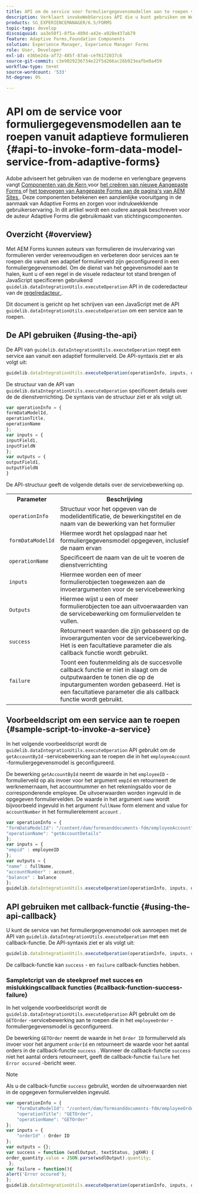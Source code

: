 ```yaml
---
title: API om de service voor formuliergegevensmodellen aan te roepen vanuit adaptieve formulieren
description: Verklaart invokeWebServices API die u kunt gebruiken om Webdiensten aan te halen die in WSDL van binnen een adaptief vormgebied worden geschreven.
products: SG_EXPERIENCEMANAGER/6.5/FORMS
topic-tags: develop
discoiquuid: aa3e50f1-8f5a-489d-a42e-a928e437ab79
feature: Adaptive Forms,Foundation Components
solution: Experience Manager, Experience Manager Forms
role: User, Developer
exl-id: e36be2da-af72-485f-87a6-cef6172037c6
source-git-commit: c3e9029236734e22f5d266ac26b923eafbe0a459
workflow-type: tm+mt
source-wordcount: '533'
ht-degree: 0%

---
```


# API om de service voor formuliergegevensmodellen aan te roepen vanuit adaptieve formulieren {#api-to-invoke-form-data-model-service-from-adaptive-forms}

<span class="preview"> Adobe adviseert het gebruiken van de moderne en verlengbare gegevens vangt [ Componenten van de Kern ](https://experienceleague.adobe.com/docs/experience-manager-core-components/using/adaptive-forms/introduction.html) voor [ het creëren van nieuwe Aangepaste Forms ](/help/forms/using/create-an-adaptive-form-core-components.md) of [ het toevoegen van Aangepaste Forms aan de pagina&#39;s van AEM Sites ](/help/forms/using/create-or-add-an-adaptive-form-to-aem-sites-page.md). Deze componenten betekenen een aanzienlijke vooruitgang in de aanmaak van Adaptive Forms en zorgen voor indrukwekkende gebruikerservaring. In dit artikel wordt een oudere aanpak beschreven voor de auteur Adaptive Forms die gebruikmaakt van stichtingscomponenten. </span>

## Overzicht {#overview}

Met AEM Forms kunnen auteurs van formulieren de invulervaring van formulieren verder vereenvoudigen en verbeteren door services aan te roepen die vanuit een adaptief formulierveld zijn geconfigureerd in een formuliergegevensmodel. Om de dienst van het gegevensmodel aan te halen, kunt u of een regel in de visuele redacteur tot stand brengen of JavaScript specificeren gebruikend `guidelib.dataIntegrationUtils.executeOperation` API in de coderedacteur van de [ regelredacteur ](/help/forms/using/rule-editor.md).

Dit document is gericht op het schrijven van een JavaScript met de API `guidelib.dataIntegrationUtils.executeOperation` om een service aan te roepen.

## De API gebruiken {#using-the-api}

De API van `guidelib.dataIntegrationUtils.executeOperation` roept een service aan vanuit een adaptief formulierveld. De API-syntaxis ziet er als volgt uit:

```javascript
guidelib.dataIntegrationUtils.executeOperation(operationInfo, inputs, outputs)
```

De structuur van de API van `guidelib.dataIntegrationUtils.executeOperation` specificeert details over de de dienstverrichting. De syntaxis van de structuur ziet er als volgt uit.

```javascript
var operationInfo = {
formDataModelId,
operationTitle,
operationName
};
var inputs = {
inputField1,
inputFieldN
};
var outputs = {
outputField1,
outputFieldN
}
```

De API-structuur geeft de volgende details over de servicebewerking op.

<table>
 <tbody>
  <tr>
   <th>Parameter</th>
   <th>Beschrijving</th>
  </tr>
  <tr>
   <td><code>operationInfo</code></td>
   <td>Structuur voor het opgeven van de modelidentificatie, de bewerkingstitel en de naam van de bewerking van het formulier</td>
  </tr>
  <tr>
   <td><code>formDataModelId</code></td>
   <td>Hiermee wordt het opslagpad naar het formuliergegevensmodel opgegeven, inclusief de naam ervan</td>
  </tr>
  <tr>
   <td><code>operationName</code></td>
   <td>Specificeert de naam van de uit te voeren de dienstverrichting</td>
  </tr>
  <tr>
   <td><code>inputs</code></td>
   <td>Hiermee worden een of meer formulierobjecten toegewezen aan de invoerargumenten voor de servicebewerking</td>
  </tr>
  <tr>
   <td><code>Outputs</code></td>
   <td>Hiermee wijst u een of meer formulierobjecten toe aan uitvoerwaarden van de servicebewerking om formuliervelden te vullen. <br /> </td>
  </tr>
  <tr>
   <td><code>success</code></td>
   <td>Retourneert waarden die zijn gebaseerd op de invoerargumenten voor de servicebewerking. Het is een facultatieve parameter die als callback functie wordt gebruikt.<br /> </td>
  </tr>
  <tr>
   <td><code>failure</code></td>
   <td>Toont een foutenmelding als de succesvolle callback functie er niet in slaagt om de outputwaarden te tonen die op de inputargumenten worden gebaseerd. Het is een facultatieve parameter die als callback functie wordt gebruikt.<br /> </td>
  </tr>
 </tbody>
</table>

## Voorbeeldscript om een service aan te roepen {#sample-script-to-invoke-a-service}

In het volgende voorbeeldscript wordt de `guidelib.dataIntegrationUtils.executeOperation` API gebruikt om de `getAccountById` -servicebewerking aan te roepen die in het `employeeAccount` -formuliergegevensmodel is geconfigureerd.

De bewerking `getAccountById` neemt de waarde in het `employeeID` -formulierveld op als invoer voor het argument `empId` en retourneert de werknemernaam, het accountnummer en het rekeningsaldo voor de corresponderende employee. De uitvoerwaarden worden ingevuld in de opgegeven formuliervelden. De waarde in het argument `name` wordt bijvoorbeeld ingevuld in het argument `fullName` form element and value for `accountNumber` in het formulierelement `account` .

```javascript
var operationInfo = {
"formDataModelId": "/content/dam/formsanddocuments-fdm/employeeAccount",
"operationName": "getAccountDetails"
};
var inputs = {
"empid" : employeeID
};
var outputs = {
"name" : fullName,
"accountNumber" : account,
"balance" : balance
};
guidelib.dataIntegrationUtils.executeOperation(operationInfo, inputs, outputs);
```

## API gebruiken met callback-functie {#using-the-api-callback}

U kunt de service van het formuliergegevensmodel ook aanroepen met de API van `guidelib.dataIntegrationUtils.executeOperation` met een callback-functie. De API-syntaxis ziet er als volgt uit:

```javascript
guidelib.dataIntegrationUtils.executeOperation(operationInfo, inputs, outputs, callbackFunction)
```

De callback-functie kan `success` - en `failure` callback-functies hebben.

### Sampletcript van de steekproef met succes en mislukkingscallback functies {#callback-function-success-failure}

In het volgende voorbeeldscript wordt de `guidelib.dataIntegrationUtils.executeOperation` API gebruikt om de `GETOrder` -servicebewerking aan te roepen die in het `employeeOrder` -formuliergegevensmodel is geconfigureerd.

De bewerking `GETOrder` neemt de waarde in het `Order ID` formulierveld als invoer voor het argument `orderId` en retourneert de waarde voor het aantal orders in de callback-functie `success` .  Wanneer de callback-functie `success` niet het aantal orders retourneert, geeft de callback-functie `failure` het `Error occured` -bericht weer.

>[!NOTE]
>
>Als u de callback-functie `success` gebruikt, worden de uitvoerwaarden niet in de opgegeven formuliervelden ingevuld.

```javascript
var operationInfo = {
    "formDataModelId": "/content/dam/formsanddocuments-fdm/employeeOrder",
    "operationTitle": "GETOrder",
    "operationName": "GETOrder"
};
var inputs = {
    "orderId" : Order ID
};
var outputs = {};
var success = function (wsdlOutput, textStatus, jqXHR) {
order_quantity.value = JSON.parse(wsdlOutput).quantity;
 };
var failure = function(){
alert('Error occured');
};
guidelib.dataIntegrationUtils.executeOperation(operationInfo, inputs, outputs, success, failure);
```
